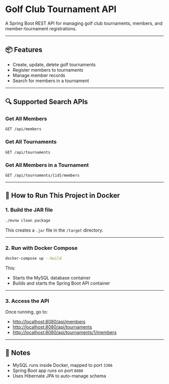 # Golf Club Tournament API

A Spring Boot REST API for managing golf club tournaments, members, and member-tournament registrations.

---

## 📦 Features

- Create, update, delete golf tournaments
- Register members to tournaments
- Manage member records
- Search for members in a tournament

---

## 🔍 Supported Search APIs

### Get All Members
```http
GET /api/members
```

### Get All Tournaments
```http
GET /api/tournaments
```

### Get All Members in a Tournament
```http
GET /api/tournaments/{id}/members
```

---

## 🐳 How to Run This Project in Docker

### 1. Build the JAR file

```bash
./mvnw clean package
```

This creates a `.jar` file in the `/target` directory.

---

### 2. Run with Docker Compose

```bash
docker-compose up --build
```

This:
- Starts the MySQL database container
- Builds and starts the Spring Boot API container

---

### 3. Access the API

Once running, go to:
- [http://localhost:8080/api/members](http://localhost:8080/api/members)
- [http://localhost:8080/api/tournaments](http://localhost:8080/api/tournaments)
- [http://localhost:8080/api/tournaments/1/members](http://localhost:8080/api/tournaments/1/members)

---

## 🧠 Notes

- MySQL runs inside Docker, mapped to port `3306`
- Spring Boot app runs on port `8080`
- Uses Hibernate JPA to auto-manage schema
